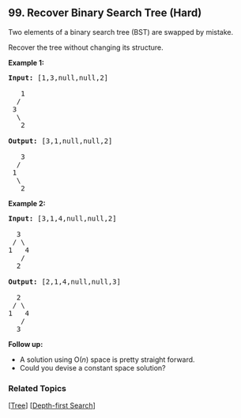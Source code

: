 <!--|This file generated by command(leetcode description); DO NOT EDIT.    |-->
<!--+----------------------------------------------------------------------+-->
<!--|@author    Openset <openset.wang@gmail.com>                           |-->
<!--|@link      https://github.com/openset                                 |-->
<!--|@home      https://github.com/openset/leetcode                        |-->
<!--+----------------------------------------------------------------------+-->

## 99. Recover Binary Search Tree (Hard)

<p>Two elements of a binary search tree (BST) are swapped by mistake.</p>

<p>Recover the tree without changing its structure.</p>

<p><strong>Example 1:</strong></p>

<pre>
<strong>Input:</strong> [1,3,null,null,2]

&nbsp;  1
&nbsp; /
&nbsp;3
&nbsp; \
&nbsp;  2

<strong>Output:</strong> [3,1,null,null,2]

&nbsp;  3
&nbsp; /
&nbsp;1
&nbsp; \
&nbsp;  2
</pre>

<p><strong>Example 2:</strong></p>

<pre>
<strong>Input:</strong> [3,1,4,null,null,2]

  3
 / \
1   4
&nbsp;  /
&nbsp; 2

<strong>Output:</strong> [2,1,4,null,null,3]

  2
 / \
1   4
&nbsp;  /
 &nbsp;3
</pre>

<p><strong>Follow up:</strong></p>

<ul>
	<li>A solution using O(<em>n</em>) space is pretty straight forward.</li>
	<li>Could you devise a constant space solution?</li>
</ul>


### Related Topics
[[Tree](https://github.com/openset/leetcode/tree/master/tag/tree/README.md)] [[Depth-first Search](https://github.com/openset/leetcode/tree/master/tag/depth-first-search/README.md)] 